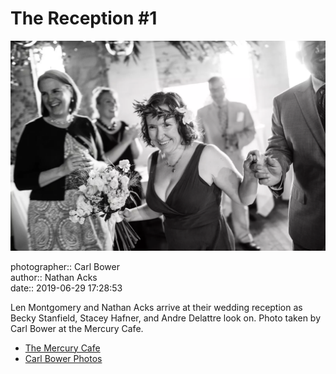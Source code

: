 # The Reception #1

![Len Montgomery and Nathan Acks arrive at their wedding reception](assets/2019-06-29-set-3-the-reception-01.webp)

photographer:: Carl Bower  
author:: Nathan Acks  
date:: 2019-06-29 17:28:53

Len Montgomery and Nathan Acks arrive at their wedding reception as Becky Stanfield, Stacey Hafner, and Andre Delattre look on. Photo taken by Carl Bower at the Mercury Cafe.

* [The Mercury Cafe](http://mercurycafe.com)
* [Carl Bower Photos](https://carlbowerphotos.com)
